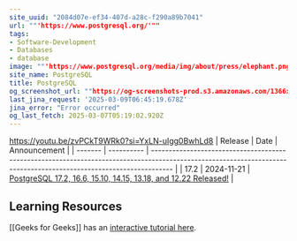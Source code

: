 ```yaml
---
site_uuid: "2084d07e-ef34-407d-a28c-f290a89b7041"
url: ""'https://www.postgresql.org/'""
tags:
- Software-Development
- Databases
- database
image: ""'https://www.postgresql.org/media/img/about/press/elephant.png'""
site_name: PostgreSQL
title: PostgreSQL
og_screenshot_url: ""https://og-screenshots-prod.s3.amazonaws.com/1366x768/80/false/71266c81157df78676ca4e6c1c34d011cdffed026f6805526d547dca46d5d415.jpeg""
last_jina_request: '2025-03-09T06:45:19.678Z'
jina_error: "Error occurred"
og_last_fetch: 2025-03-07T05:19:02.920Z
---
```


https://youtu.be/zvPCkT9WRk0?si=YxLN-uIgg0BwhLd8
| Release | Date       | Announcement                                                                                                                                                       |
| ------- | ---------- | ------------------------------------------------------------------------------------------------------------------------------------------------------------------ |
| 17.2    | 2024-11-21 | [PostgreSQL 17.2, 16.6, 15.10, 14.15, 13.18, and 12.22 Released!](https://www.postgresql.org/about/news/postgresql-172-166-1510-1415-1318-and-1222-released-2965/) |


## Learning Resources
[[Geeks for Geeks]] has an [interactive tutorial here](https://www.geeksforgeeks.org/postgresql-tutorial/?ref=outind).
